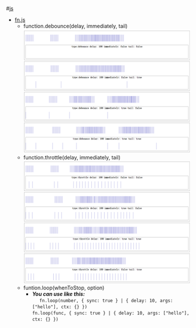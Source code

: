 #[js](js/)  
* [fn.js](js/fn.js)
  + function\.debounce\(delay, immediately, tail\)
    ![debounce](js/debounce.png)
  + function\.throttle\(delay, immediately, tail\)  
    ![throttle](js/throttle.png)
  + funtion\.loop\(whenToStop, option\)
    - ***You can use like this:***  
      ``fn.loop(number, { sync: true } | { delay: 10, args: ["hello"], ctx: {} })``  
      ``fn.loop(func, { sync: true } | { delay: 10, args: ["hello"], ctx: {} })``

